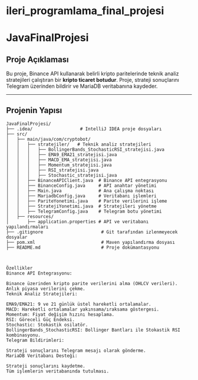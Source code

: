# ileri_programlama_final_projesi
# JavaFinalProjesi

## **Proje Açıklaması**
Bu proje, Binance API kullanarak belirli kripto paritelerinde teknik analiz stratejileri çalıştıran bir **kripto ticaret botudur**. 
Proje, strateji sonuçlarını Telegram üzerinden bildirir ve MariaDB veritabanına kaydeder.

---

## **Projenin Yapısı**

```plaintext
JavaFinalProjesi/
├── .idea/                  # IntelliJ IDEA proje dosyaları
├── src/
│   ├── main/java/com/cryptobot/
│   │   ├── stratejiler/   # Teknik analiz stratejileri
│   │   │   ├── BollingerBands_StochasticRSI_stratejisi.java
│   │   │   ├── EMA9_EMA21_stratejisi.java
│   │   │   ├── MACD_EMA_stratejisi.java
│   │   │   ├── Momentum_stratejisi.java
│   │   │   ├── RSI_stratejisi.java
│   │   │   ├── Stochastic_stratejisi.java
│   │   ├── BinanceAPIClient.java  # Binance API entegrasyonu
│   │   ├── BinanceConfig.java     # API anahtar yönetimi
│   │   ├── Main.java              # Ana çalışma noktası
│   │   ├── MariadbConfig.java     # Veritabanı işlemleri
│   │   ├── PariteYonetimi.java    # Parite verilerini işleme
│   │   ├── StratejiYonetimi.java  # Stratejileri yönetme
│   │   ├── TelegramConfig.java    # Telegram botu yönetimi
│   ├── resources/
│       ├── application.properties # API ve veritabanı yapılandırmaları
├── .gitignore                      # Git tarafından izlenmeyecek dosyalar
├── pom.xml                         # Maven yapılandırma dosyası
├── README.md                       # Proje dokümantasyonu



Özellikler
Binance API Entegrasyonu:

Binance üzerinden kripto parite verilerini alma (OHLCV verileri).
Anlık piyasa verilerini çekme.
Teknik Analiz Stratejileri:

EMA9/EMA21: 9 ve 21 günlük üstel hareketli ortalamalar.
MACD: Hareketli ortalamalar yakınsama/ıraksama göstergesi.
Momentum: Fiyat değişim hızını hesaplama.
RSI: Göreceli Güç Endeksi.
Stochastic: Stokastik osilatör.
BollingerBands_StochasticRSI: Bollinger Bantları ile Stokastik RSI kombinasyonu.
Telegram Bildirimleri:

Strateji sonuçlarını Telegram mesajı olarak gönderme.
MariaDB Veritabanı Desteği:

Strateji sonuçlarını kaydetme.
Tüm işlemlerin veritabanında tutulması.






